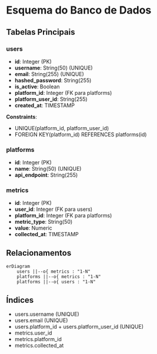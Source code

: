 # Esquema do Banco de Dados

## Tabelas Principais

### users
- **id**: Integer (PK)
- **username**: String(50) (UNIQUE)
- **email**: String(255) (UNIQUE)  
- **hashed_password**: String(255)
- **is_active**: Boolean
- **platform_id**: Integer (FK para platforms)
- **platform_user_id**: String(255)
- **created_at**: TIMESTAMP

**Constraints**:
- UNIQUE(platform_id, platform_user_id)
- FOREIGN KEY(platform_id) REFERENCES platforms(id)

### platforms
- **id**: Integer (PK)
- **name**: String(50) (UNIQUE)
- **api_endpoint**: String(255)

### metrics
- **id**: Integer (PK)  
- **user_id**: Integer (FK para users)
- **platform_id**: Integer (FK para platforms)
- **metric_type**: String(50)
- **value**: Numeric
- **collected_at**: TIMESTAMP

## Relacionamentos

```mermaid
erDiagram
    users ||--o{ metrics : "1-N"
    platforms ||--o{ metrics : "1-N"
    platforms ||--o{ users : "1-N"
```

## Índices

- users.username (UNIQUE)
- users.email (UNIQUE)  
- users.platform_id + users.platform_user_id (UNIQUE)
- metrics.user_id
- metrics.platform_id
- metrics.collected_at